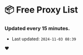 # :package: Free Proxy List
### Updated every 15 minutes.

- Last updated: `2024-11-03 08:39`

:heart:
